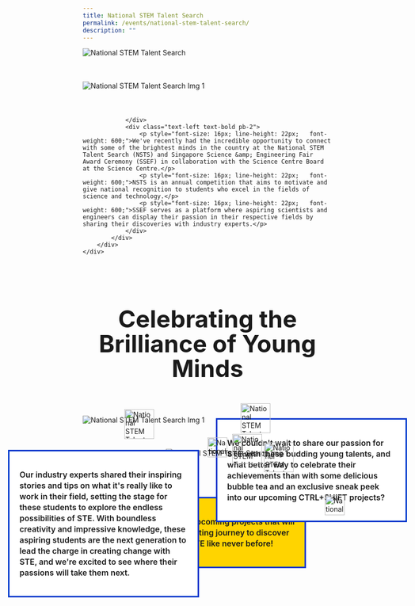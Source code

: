 ```yaml
---
title: National STEM Talent Search
permalink: /events/national-stem-talent-search/
description: ""
---
```

<style>

.container {  
position: relative;  
width: 100%;  
height: 0;  
padding-bottom: 56.25%;  
}  
.title-section{
font-size: 48px;
line-height: 50px;
font-weight: 700;
	color: #0037cc;
	margin: 50px 0 30px
	}
.subtitle-main{
color: #1237CA;
font-weight: 500;
font-size: 20px;
}
.content pre{
display: none
}
.text-center{text-align: center}
.col-sm-6{width: 50%}
.col-12{width: 100%}
.recruitment-row{display: flex; align-items: center; margin-bottom: 75px !important}
.text-bold p{    
font-size: initial;
line-height: 22px;
font-weight: 600;
}
.title-page-stem{margin-bottom: 50px !important}
.main-image-stem {margin-bottom: 40px !important}
.desktop-only{display: block !important}
.mobile-only{display: none !important}
.text-blue{color: var(\\-\-blue)}
.content pre{display: none}
.bp-breadcrumb ul{padding-left: 0}
.title-section{font-size: 48px;line-height: 50px;font-weight: 700; margin-bottom: 30px}
.img-pull-left{position: relative}
.col-sm-12{width: 100%}
.col-sm-8{width: 66.6666%}
.section-2-text-box{border: 3px solid #0037CC;background: #fff;padding: 20px;width: 340px;position: absolute;top: 25%;left: 80%;}
#stem-section-2{margin: 50px 0 30px;}
.stem-row-1{display: flex; flex-direction: column;}
.stem-row-1 .title-section{margin-bottom: 30px}
.section-2-text-box p{font-size: 16px; line-height: 22px;   font-weight: 600;}
.section-2-row-1 .icon-1{position: absolute;bottom: -30px;height: 60px;width: 60px;left: 25%;}
.section-2-row-1 .icon-2{position: absolute;bottom: -30px;height: 60px;width: 60px;left: 59%;}
.section-2-row-1 .icon-3{position: absolute;bottom: -30px;height: 60px;width: 60px;left: 40%;}
 @media (max-width: 1440px) {
  .img-pull-left p{font-size: 14px !important; line-height: 18px !important}
}
@media (max-width: 600px) {

.col-sm-6{width: 100%}

.recruitment-row{display: flex; flex-direction: column; align-items: center; margin-bottom: 30px !important}

.subtitle-main{line-height: 1.5rem}

.desktop-only{display: none !important}

.mobile-only{display: block !important}

.map-column{height: 200px}

.map-truck{height: 200px}

.school-box label{font-size:16px; font-weight: 700}

.school-box-list{width: 90% !important}

.title-section{width: 80%; margin: auto}

.mobile-row-padding{padding: 0 20px}

#gallery .row{padding: 0 10px}

#gallery .col-sm-4{width: 50%;padding: 10px}

.gallery-image{padding: 0}

.who-says-title{margin-top: 25px}

.content .subtitle-main{padding: 0 20px}

.title-item-truck h2{font-size: 18px}

.title-item-truck h2{line-height: 25px}

.content center, .content li, .content p.subtitle-main{margin-top: 2rem;margin-bottom: 2rem;line-height: 140%; font-size: 16px}

.subtitle-main b{font-size: 16px !important}

.content p:last-child{margin-bottom:  10px !important}

.subtitle-top{text-align: center}

}

</style>
				
<section class="header-nav-white" id="stem-section-1" style="padding-top: 0">
	<div class="container">
		<div class="row mb-5 stem-row-1" style="">
			<div class="col-sm-12">
				<div class="text-left mb-2">
					<img style="width: auto" class="desktop-only title-page-stem" alt="National STEM Talent Search" src="https://raw.githubusercontent.com/isomerpages/psd-ste-whats-next/staging/images/National%20STEM%20Talent%20Search/stem-title-web.png">
					<img style="width: auto" class="mobile-only title-page-stem" alt="National STEM Talent Search" src="https://raw.githubusercontent.com/isomerpages/psd-ste-whats-next/staging/images/National%20STEM%20Talent%20Search/stem-title-mobile.png">
				</div>
				<div class="text-left mb-5">
					<img style="width: auto" class="main-image-stem" alt="National STEM Talent Search Img 1" src="https://raw.githubusercontent.com/isomerpages/psd-ste-whats-next/staging/images/National%20STEM%20Talent%20Search/stem-img-1.png">
				
				</div>
				<div class="text-left text-bold pb-2">
					<p style="font-size: 16px; line-height: 22px;   font-weight: 600;">We've recently had the incredible opportunity to connect with some of the brightest minds in the country at the National STEM Talent Search (NSTS) and Singapore Science &amp; Engineering Fair Award Ceremony (SSEF) in collaboration with the Science Centre Board at the Science Centre.</p>
					<p style="font-size: 16px; line-height: 22px;   font-weight: 600;">NSTS is an annual competition that aims to motivate and give national recognition to students who excel in the fields of science and technology.</p>
					<p style="font-size: 16px; line-height: 22px;   font-weight: 600;">SSEF serves as a platform where aspiring scientists and engineers can display their passion in their respective fields by sharing their discoveries with industry experts.</p>
				</div>
			</div>
		</div>
	</div>
</section>
<section class="header-nav-white" id="stem-section-2" style="">
	<div class="container">
		<div class="row mb-5 stem-row-1" style="">
			<div class="col-sm-12">
				<div class="text-center">
					<h1 style="margin-bottom: 70px; margin-top: 40px" class="title-section text-blue">Celebrating the Brilliance of Young Minds</h1>
				</div>
			</div>
			<div class="col-sm-8 section-2-row-1 desktop-only">
				<div class="img-pull-left">
					<img style="width: auto" alt="National STEM Talent Search Img 1" src="https://raw.githubusercontent.com/isomerpages/psd-ste-whats-next/staging/images/National%20STEM%20Talent%20Search/stem-img-2.png">
					<div class="section-2-text-box">
							<p style="font-size: 16px; line-height: 22px;   font-weight: 600;">We couldn't wait to share our passion for STE with these budding young talents, and what better way to celebrate their achievements than with some delicious bubble tea and an exclusive sneak peek into our upcoming CTRL+SHIFT projects?</p>
					</div>
					<img style="position: absolute;bottom: -30px;height: 60px;width: 60px;left: 25%;" class="icon-1" alt="National STEM Talent Search Img 1" src="https://raw.githubusercontent.com/isomerpages/psd-ste-whats-next/staging/images/National%20STEM%20Talent%20Search/icon-water.png">
					<img style="position: absolute;top: calc(25% - 30px);left: 95%;height: 60px;width: 60px;" class="icon-2" alt="National STEM Talent Search Img 1" src="https://raw.githubusercontent.com/isomerpages/psd-ste-whats-next/staging/images/National%20STEM%20Talent%20Search/icon-saturn.png">
					<img style="position: absolute;top: calc(25% + 156px);height: 40px;width: 40px;left: calc(80% + 220px);" class="icon-3" alt="National STEM Talent Search Img 1" src="https://raw.githubusercontent.com/isomerpages/psd-ste-whats-next/staging/images/National%20STEM%20Talent%20Search/icon-caret-right-1.png">
				</div>
			</div>
			<div style="margin-left: 33.333%; margin-top: 50px" class="col-sm-8 section-2-row-1 desktop-only">
				<div class="img-pull-left">
					<img style="width: auto" alt="National STEM Talent Search Img 1" src="https://raw.githubusercontent.com/isomerpages/psd-ste-whats-next/staging/images/National%20STEM%20Talent%20Search/stem-img-3.png">
					<div style="border: 3px solid #0037CC;background: #fff;padding: 20px;width: 340px;position: absolute;top: 9%;right: 80%; left: auto" class="section-2-text-box">
							<p style="font-size: 16px; line-height: 22px;   font-weight: 600;">Our industry experts shared their inspiring stories and tips on what it's really like to work in their field, setting the stage for these students to explore the endless possibilities of STE. With boundless creativity and impressive knowledge, these aspiring students are the next generation to lead the charge in creating change with STE, and we're excited to see where their passions will take them next.</p>
					</div>
					<img style="position: absolute;bottom: 0;height: 40px;width: 40px;right: 85%;" class="icon-1" alt="National STEM Talent Search Img 1" src="https://raw.githubusercontent.com/isomerpages/psd-ste-whats-next/staging/images/National%20STEM%20Talent%20Search/icon-caret-right-2.png">
					<img style="position: absolute;bottom: -30px;right: -30px;height: 60px;width: 60px;" class="icon-2" alt="National STEM Talent Search Img 1" src="https://raw.githubusercontent.com/isomerpages/psd-ste-whats-next/staging/images/National%20STEM%20Talent%20Search/icon-arrow.png">
					<img style="position: absolute;top: -30px;height: 60px;width: 60px;right: 50%;" class="icon-3" alt="National STEM Talent Search Img 1" src="https://raw.githubusercontent.com/isomerpages/psd-ste-whats-next/staging/images/National%20STEM%20Talent%20Search/icon-sun.png">
				</div>
			</div>
		</div>
	</div>
</section>
<section class="header-nav-white desktop-only" id="stem-section-2" style="">
	<div class="container">
		<div class="row mb-5 stem-row-1" style="display: flex; align-items: center">
			<div style="border: 3px solid #0037CC;background: #FFD400 ;padding: 20px;width: 70%; text-align: center; margin-top: 30px" class="yellow-box">
				<p style="font-size: 16px; line-height: 22px;   font-weight: 600;">Stay tuned for our upcoming projects that will take you on an exciting journey to discover the world of STE like never before!</p>
			</div>
		</div>
	</div>
</section>